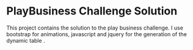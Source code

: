 #  PlayBusiness Challenge Solution

This project contains the solution to the play business challenge.
I use bootstrap for animations, javascript and jquery for the generation of the dynamic table .
